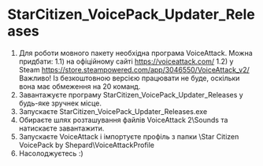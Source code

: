 # StarCitizen_VoicePack_Updater_Releases
1) Для роботи мовного пакету необхідна програма VoiceAttack. Можна придбати:
   1.1) на офіційному сайті https://voiceattack.com/
   1.2) у Steam https://store.steampowered.com/app/3046550/VoiceAttack_v2/
    Важливо! Із безкоштовною версією працювати не буде, оскільки вона має обмеження на 20 команд.
2) Завантажуєте програму StarCitizen_VoicePack_Updater_Releases у будь-яке зручнек місце.
3) Запускаєте StarCitizen_VoicePack_Updater_Releases.ехе
4) Обираєте шлях розташування файлів VoiceAttack 2\Sounds та натискаєте завантажити.
5) Запускаєте VoiceAttack і імпортуєте профіль з папки \Star Citizen VoicePack by Shepard\VoiceAttackProfile
6) Насолоджуєтесь :)
